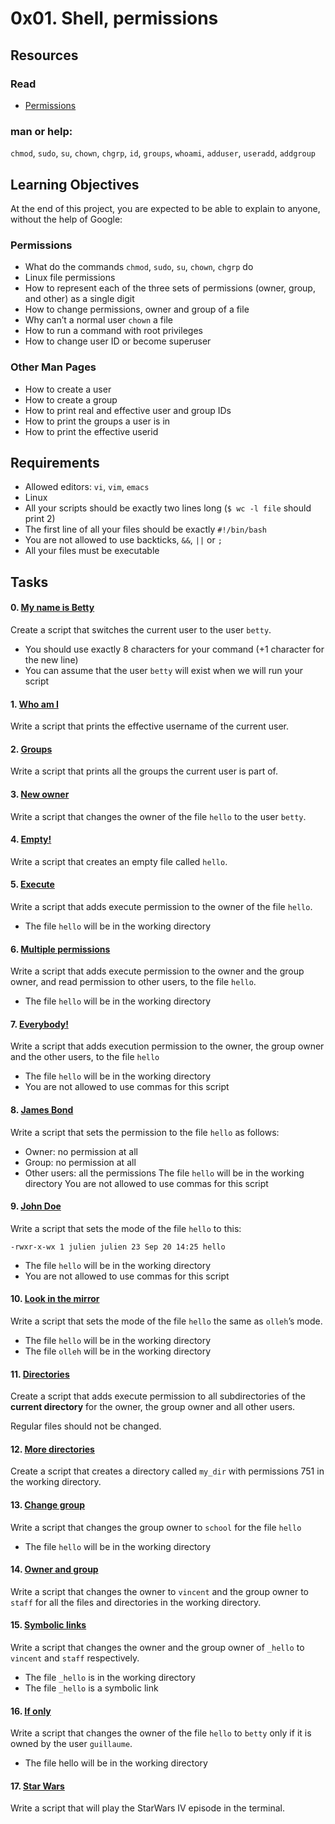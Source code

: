 # 0x01. Shell, permissions
## Resources
### Read
* [Permissions](http://linuxcommand.org/lc3_lts0090.php)

### man or help:
`chmod`, `sudo`, `su`, `chown`, `chgrp`, `id`, `groups`, `whoami`, `adduser`, `useradd`, `addgroup`
## Learning Objectives
At the end of this project, you are expected to be able to explain to anyone, without the help of Google:
### Permissions
* What do the commands `chmod`, `sudo`, `su`, `chown`, `chgrp` do
* Linux file permissions
* How to represent each of the three sets of permissions (owner, group, and other) as a single digit
* How to change permissions, owner and group of a file
* Why can’t a normal user `chown` a file
* How to run a command with root privileges
* How to change user ID or become superuser
### Other Man Pages
* How to create a user
* How to create a group
* How to print real and effective user and group IDs
* How to print the groups a user is in
* How to print the effective userid

## Requirements
* Allowed editors: `vi`, `vim`, `emacs`
* Linux
* All your scripts should be exactly two lines long (`$ wc -l file` should print 2)
* The first line of all your files should be exactly `#!/bin/bash`
* You are not allowed to use backticks, `&&`, `||` or `;`
* All your files must be executable
## Tasks
#### 0. [My name is Betty](https://github.com/najlae01/alx-system_engineering-devops/blob/main/0x01-shell_permissions/0-iam_betty)
Create a script that switches the current user to the user `betty`.

* You should use exactly 8 characters for your command (+1 character for the new line)
* You can assume that the user `betty` will exist when we will run your script
#### 1. [Who am I](https://github.com/najlae01/alx-system_engineering-devops/blob/main/0x01-shell_permissions/1-who_am_i)
Write a script that prints the effective username of the current user.
#### 2. [Groups](https://github.com/najlae01/alx-system_engineering-devops/blob/main/0x01-shell_permissions/2-groups)
Write a script that prints all the groups the current user is part of.
#### 3. [New owner](https://github.com/najlae01/alx-system_engineering-devops/blob/main/0x01-shell_permissions/3-new_owner)
Write a script that changes the owner of the file `hello` to the user `betty`.
#### 4. [Empty!](https://github.com/najlae01/alx-system_engineering-devops/blob/main/0x01-shell_permissions/4-empty)
Write a script that creates an empty file called `hello`.
#### 5. [Execute](https://github.com/najlae01/alx-system_engineering-devops/blob/main/0x01-shell_permissions/5-execute)
Write a script that adds execute permission to the owner of the file `hello`.

* The file `hello` will be in the working directory
#### 6. [Multiple permissions](https://github.com/najlae01/alx-system_engineering-devops/blob/main/0x01-shell_permissions/6-multiple_permissions)
Write a script that adds execute permission to the owner and the group owner, and read permission to other users, to the file `hello`.

* The file `hello` will be in the working directory
#### 7. [Everybody!](https://github.com/najlae01/alx-system_engineering-devops/blob/main/0x01-shell_permissions/7-everybody)
Write a script that adds execution permission to the owner, the group owner and the other users, to the file `hello`

* The file `hello` will be in the working directory
* You are not allowed to use commas for this script
#### 8. [James Bond](https://github.com/najlae01/alx-system_engineering-devops/blob/main/0x01-shell_permissions/8-James_Bond)
Write a script that sets the permission to the file `hello` as follows:

* Owner: no permission at all
* Group: no permission at all
* Other users: all the permissions
The file `hello` will be in the working directory You are not allowed to use commas for this script
#### 9. [John Doe](https://github.com/najlae01/alx-system_engineering-devops/blob/main/0x01-shell_permissions/9-John_Doe)
Write a script that sets the mode of the file `hello` to this:

`-rwxr-x-wx 1 julien julien 23 Sep 20 14:25 hello`
* The file `hello` will be in the working directory
* You are not allowed to use commas for this script
#### 10. [Look in the mirror](https://github.com/najlae01/alx-system_engineering-devops/blob/main/0x01-shell_permissions/10-mirror_permissions)
Write a script that sets the mode of the file `hello` the same as `olleh`’s mode.

* The file `hello` will be in the working directory
* The file `olleh` will be in the working directory
#### 11. [Directories](https://github.com/najlae01/alx-system_engineering-devops/blob/main/0x01-shell_permissions/11-directories_permissions)
Create a script that adds execute permission to all subdirectories of the **current directory** for the owner, the group owner and all other users.

Regular files should not be changed.
#### 12. [More directories](https://github.com/najlae01/alx-system_engineering-devops/blob/main/0x01-shell_permissions/12-directory_permissions)
Create a script that creates a directory called `my_dir` with permissions 751 in the working directory.
#### 13. [Change group](https://github.com/najlae01/alx-system_engineering-devops/blob/main/0x01-shell_permissions/13-change_group)
Write a script that changes the group owner to `school` for the file `hello`

* The file `hello` will be in the working directory
#### 14. [Owner and group](https://github.com/najlae01/alx-system_engineering-devops/blob/main/0x01-shell_permissions/100-change_owner_and_group)
Write a script that changes the owner to `vincent` and the group owner to `staff` for all the files and directories in the working directory.
#### 15. [Symbolic links](https://github.com/najlae01/alx-system_engineering-devops/blob/main/0x01-shell_permissions/101-symbolic_link_permissions)
Write a script that changes the owner and the group owner of `_hello` to `vincent` and `staff` respectively.

* The file `_hello` is in the working directory
* The file `_hello` is a symbolic link
#### 16. [If only](https://github.com/najlae01/alx-system_engineering-devops/blob/main/0x01-shell_permissions/102-if_only)
Write a script that changes the owner of the file `hello` to `betty` only if it is owned by the user `guillaume`.

* The file hello will be in the working directory
#### 17. [Star Wars](https://github.com/najlae01/alx-system_engineering-devops/blob/main/0x01-shell_permissions/103-Star_Wars)
Write a script that will play the StarWars IV episode in the terminal.
